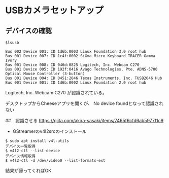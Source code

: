 # USBカメラセットアップ

## デバイスの確認
~~~
$lsusb
~~~
~~~
Bus 002 Device 001: ID 1d6b:0003 Linux Foundation 3.0 root hub
Bus 001 Device 007: ID 1c4f:0002 SiGma Micro Keyboard TRACER Gamma Ivory
Bus 001 Device 008: ID 046d:0825 Logitech, Inc. Webcam C270
Bus 001 Device 005: ID 192f:0416 Avago Technologies, Pte. ADNS-5700 Optical Mouse Controller (3-button)
Bus 001 Device 004: ID 0451:2046 Texas Instruments, Inc. TUSB2046 Hub
Bus 001 Device 001: ID 1d6b:0002 Linux Foundation 2.0 root hub
~~~

Logitech, Inc. Webcam C270
が認識されている。

デスクトップからCheeseアプリを開くが、
No device foundとなって認識されない


##　認識させる
https://qiita.com/akira-sasaki/items/7465f6cfd6ab5977f1c9

- GStreamerのv4l2srcのインストール
~~~
$ sudo apt install v4l-utils
デバイス一覧取得
$ v4l2-ctl --list-device
デバイス情報取得
$ v4l2-ctl -d /dev/video0 --list-formats-ext
~~~
結果が帰ってくればOK
